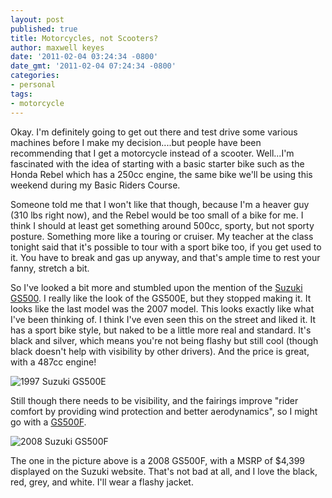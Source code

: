 ```yaml
---
layout: post
published: true
title: Motorcycles, not Scooters?
author: maxwell keyes
date: '2011-02-04 03:24:34 -0800'
date_gmt: '2011-02-04 07:24:34 -0800'
categories:
- personal
tags:
- motorcycle
---
```


Okay. I'm definitely going to get out there and test drive some various machines
before I make my decision....but people have been recommending that I get a
motorcycle instead of a scooter. Well...I'm fascinated with the idea of starting
with a basic starter bike such as the Honda Rebel which has a 250cc engine, the
same bike we'll be using this weekend during my Basic Riders Course.

Someone told me that I won't like that though, because I'm a heaver guy (310 lbs
right now), and the Rebel would be too small of a bike for me. I think I should
at least get something around 500cc, sporty, but not sporty posture. Something
more like a touring or cruiser. My teacher at the class tonight said that it's
possible to tour with a sport bike too, if you get used to it. You have to break
and gas up anyway, and that's ample time to rest your fanny, stretch a bit.

So I've looked a bit more and stumbled upon the mention of the [Suzuki GS500]. I
really like the look of the GS500E, but they stopped making it. It looks like
the last model was the 2007 model. This looks exactly like what I've been
thinking of. I think I've even seen this on the street and liked it. It has a
sport bike style, but naked to be a little more real and standard. It's black
and silver, which means you're not being flashy but still cool (though black
doesn't help with visibility by other drivers). And the price is great, with a
487cc engine!

![1997 Suzuki GS500E](./1997-SuzukiGS500E.jpg "1997 Suzuki GS500E")

Still though there needs to be visibility, and the fairings improve "rider
comfort by providing wind protection and better aerodynamics", so I might go
with a [GS500F].

![2008 Suzuki GS500F](./suzuki-GS500F.jpg "2008 Suzuki GS500F")

The one in the picture above is a 2008 GS500F, with a MSRP of $4,399 displayed on the Suzuki website. That's not bad
at all, and I love the black, red, grey, and white. I'll wear a flashy jacket.

[Suzuki GS500]: http://en.wikipedia.org/wiki/Suzuki_GS500
[GS500F]: http://suzukicycles.com/Product%20Lines/Cycles/Products/GS500F/2009/GS500F.aspx?category=sportbike
